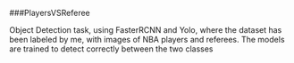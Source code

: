 ###PlayersVSReferee

Object Detection task, using FasterRCNN and Yolo, where the dataset has been labeled by me, with images of NBA players and referees. The models are trained to detect correctly between the two classes
